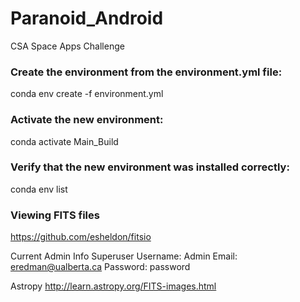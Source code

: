 # Paranoid_Android
CSA Space Apps Challenge

### Create the environment from the environment.yml file:
conda env create -f environment.yml

### Activate the new environment: 
conda activate Main_Build

### Verify that the new environment was installed correctly:
conda env list
### Viewing FITS files
https://github.com/esheldon/fitsio


Current Admin Info
Superuser Username: Admin
Email: eredman@ualberta.ca
Password: password

Astropy
http://learn.astropy.org/FITS-images.html
